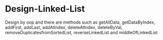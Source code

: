# Design-Linked-List
Design by oop and there are methods such as getAllData, getDataByIndex, addFirst, addLast, addAtIndex, deleteAtIndex, deleteByVal, removeDuplicatesfromSortedList, reverseLinkedList and middleOfLinkedList
